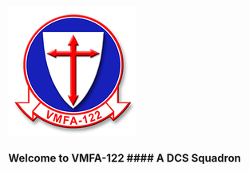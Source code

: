 ![Logo](https://github.com/VMFA122DCS/LandingPage/blob/master/bin/img/122LogoSmall.png)
## Welcome to VMFA-122&nbsp;#### A DCS Squadron
